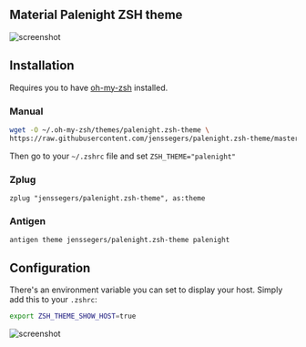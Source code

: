 ## Material Palenight ZSH theme

![screenshot](screenshot.png)

## Installation

Requires you to have [oh-my-zsh](https://github.com/robbyrussell/oh-my-zsh) installed.

### Manual

```bash
wget -O ~/.oh-my-zsh/themes/palenight.zsh-theme \
https://raw.githubusercontent.com/jenssegers/palenight.zsh-theme/master/palenight.zsh-theme
```

Then go to your `~/.zshrc` file and set `ZSH_THEME="palenight"`

### Zplug

```
zplug "jenssegers/palenight.zsh-theme", as:theme
```

### Antigen

```
antigen theme jenssegers/palenight.zsh-theme palenight
```

## Configuration

There's an environment variable you can set to display your host. Simply add this to your `.zshrc`:

```bash
export ZSH_THEME_SHOW_HOST=true
```

![screenshot](screenshot-with-host.png)

